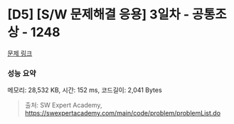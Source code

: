 # [D5] [S/W 문제해결 응용] 3일차 - 공통조상 - 1248 

[문제 링크](https://swexpertacademy.com/main/code/problem/problemDetail.do?contestProbId=AV15PTkqAPYCFAYD) 

### 성능 요약

메모리: 28,532 KB, 시간: 152 ms, 코드길이: 2,041 Bytes



> 출처: SW Expert Academy, https://swexpertacademy.com/main/code/problem/problemList.do
